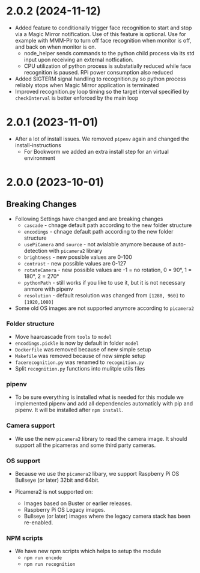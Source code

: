 # 2.0.2 (2024-11-12)
- Added feature to conditionally trigger face recognition to start and stop via a Magic Mirror notification. Use of this feature is optional. Use for example with MMM-Pir to turn off face recognition when monitor is off, and back on when monitor is on.
  - node_helper sends commands to the python child process via its std input upon receiving an external notfication. 
  - CPU utilization of python process is substatially reduced while face recognition is paused. RPi power consumption also reduced
- Added SIGTERM signal handling to recognition.py so python process reliably stops when Magic Mirror application is terminated
- Improved recognition.py loop timing so the target interval specified by `checkInterval` is better enforced by the main loop

# 2.0.1 (2023-11-01)

- After a lot of install issues. We removed `pipenv` again and changed the install-instructions
  - For Bookworm we added an extra install step for an virtual environment

# 2.0.0 (2023-10-01)

## Breaking Changes

- Following Settings have changed and are breaking changes
  - `cascade` - chnage default path according to the new folder structure
  - `encodings` - chnage default path according to the new folder structure
  - `usePiCamera` and `source` - not avialable anymore because of auto-detection with `picamera2` library
  - `brightness` - new possible values are 0-100
  - `contrast` - new possible values are 0-127
  - `rotateCamera` - new possible values are -1 = no rotation, 0 = 90°, 1 = 180°, 2 = 270°
  - `pythonPath` - still works if you like to use it, but it is not necessary anmore with pipenv
  - `resolution` - default resolution was changed from `[1280, 960]` to `[1920,1080]`
- Some old OS images are not supported anymore according to `picamera2`

### Folder structure

- Move haarcascade from `tools` to `model`
- `encodings.pickle` is now by default in folder `model`
- `Dockerfile` was removed because of new simple setup
- `Makefile` was removed because of new simple setup
- `facerecognition.py` was renamed to `recognition.py`
- Split `recognition.py` functions into mulitple utils files

### pipenv

- To be sure everything is installed what is needed for this module we
  implemented pipenv and add all dependencies automaticly with pip and pipenv.
  It will be installed after `npm install`.

### Camera support

- We use the new `picamera2` library to read the camera image. It should support
  all the picameras and some third party cameras.

### OS support

- Because we use the `picamera2` libary, we support Raspberry Pi OS Bullseye (or later) 32bit and 64bit.

- Picamera2 is not supported on:
  - Images based on Buster or earlier releases.
  - Raspberry Pi OS Legacy images.
  - Bullseye (or later) images where the legacy camera stack has been re-enabled.

### NPM scripts

- We have new npm scripts which helps to setup the module
  - `npm run encode`
  - `npm run recognition`
